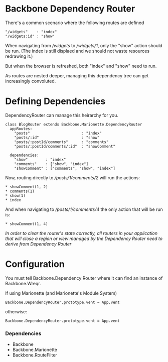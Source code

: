 # Backbone Dependency Router

There's a common scenario where the following routes are defined

    "/widgets"    : "index"
    "/widgets:id" : "show"

When navigating from */widgets* to */widgets/1*, only the "show" action should be run.  (The index is still displaed and we should not waste resources redrawing it.)

But when the browser is refreshed, both "index" and "show" need to run.

As routes are nested deeper, managing this dependency tree can get increasingly convoluted.

# Defining Dependencies

DependencyRouter can manage this heirarchy for you.

    class BlogRouter extends Backbone.Marionette.DependencyRouter
      appRoutes:
        "posts"                       : "index"
        "posts/:id"                   : "show"
        "posts/:postId/comments"      : "comments"
        "posts/:postId/comments/:id"  : "showComment"

      dependencies:
        "show"        : "index"
        "comments"    : ["show", "index"]
        "showComment" : ["comments", "show", "index"]

Now, routing directly to */posts/1/comments/2* will run the actions:

    * showComment(1, 2)
    * comments(1)
    * show(1)
    * index

And when navigating to */posts/1/comments/4* the only action that will be run is:

    * showComment(1, 4)

*In order to clear the router's state correctly, all routers in your application that will close a region or view managed by the Dependency Router need to derive from Dependency Router*

# Configuration

You must tell Backbone.Dependency Router where it can find an instance of Backbone.Wreqr.

If using Marionette (and Marionette's Module System)

    Backbone.DependencyRouter.prototype.vent = App.vent

otherwise:

    Backbone.DependencyRouter.prototype.vent = App.vent


### Dependencies

 * Backbone
 * Backbone.Marionette
 * Backbone.RouteFilter
